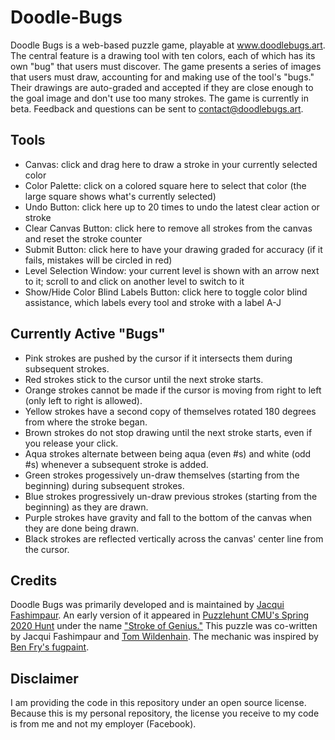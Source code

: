 # Doodle-Bugs
Doodle Bugs is a web-based puzzle game, playable at www.doodlebugs.art. The central feature is a drawing tool with ten colors, each of which has its own "bug" that users must discover. The game presents a series of images that users must draw, accounting for and making use of the tool's "bugs." Their drawings are auto-graded and accepted if they are close enough to the goal image and don't use too many strokes. The game is currently in beta. Feedback and questions can be sent to contact@doodlebugs.art.

## Tools
- Canvas: click and drag here to draw a stroke in your currently selected color
- Color Palette: click on a colored square here to select that color (the large square shows what's currently selected)
- Undo Button: click here up to 20 times to undo the latest clear action or stroke
- Clear Canvas Button: click here to remove all strokes from the canvas and reset the stroke counter
- Submit Button: click here to have your drawing graded for accuracy (if it fails, mistakes will be circled in red)
- Level Selection Window: your current level is shown with an arrow next to it; scroll to and click on another level to switch to it
- Show/Hide Color Blind Labels Button: click here to toggle color blind assistance, which labels every tool and stroke with a label A-J

## Currently Active "Bugs"
- Pink strokes are pushed by the cursor if it intersects them during subsequent strokes.
- Red strokes stick to the cursor until the next stroke starts.
- Orange strokes cannot be made if the cursor is moving from right to left (only left to right is allowed).
- Yellow strokes have a second copy of themselves rotated 180 degrees from where the stroke began.
- Brown strokes do not stop drawing until the next stroke starts, even if you release your click.
- Aqua strokes alternate between being aqua (even #s) and white (odd #s) whenever a subsequent stroke is added.
- Green strokes progessively un-draw themselves (starting from the beginning) during subsequent strokes.
- Blue strokes progressively un-draw previous strokes (starting from the beginning) as they are drawn.
- Purple strokes have gravity and fall to the bottom of the canvas when they are done being drawn.
- Black strokes are reflected vertically across the canvas' center line from the cursor.

## Credits
Doodle Bugs was primarily developed and is maintained by [Jacqui Fashimpaur](https://www.jacquifashimpaur.com). An early version of it appeared in [Puzzlehunt CMU's Spring 2020 Hunt](https://puzzlehunt.club.cc.cmu.edu/hunt/14/) under the name ["Stroke of Genius."](https://puzzlehunt.club.cc.cmu.edu/puzzle/11011/) This puzzle was co-written by Jacqui Fashimpaur and [Tom Wildenhain](https://tomwildenhain.com). The mechanic was inspired by [Ben Fry's fugpaint](https://benfry.com/fugpaint/).

## Disclaimer
I am providing the code in this repository under an open source license. Because this is my personal repository, the license you receive to my code is from me and not my employer (Facebook).
